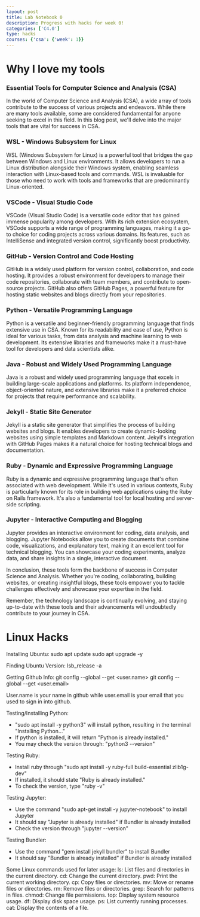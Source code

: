 ```yaml
---
layout: post
title: Lab Notebook 0
description: Progress with hacks for week 0!
categories: ['C4.0']
type: hacks
courses: {'csa': {'week': 1}}
---
```


# Why I love my tools

### Essential Tools for Computer Science and Analysis (CSA)
In the world of Computer Science and Analysis (CSA), a wide array of tools contribute to the success of various projects and endeavors. While there are many tools available, some are considered fundamental for anyone seeking to excel in this field. In this blog post, we'll delve into the major tools that are vital for success in CSA.

### WSL - Windows Subsystem for Linux

WSL (Windows Subsystem for Linux) is a powerful tool that bridges the gap between Windows and Linux environments. It allows developers to run a Linux distribution alongside their Windows system, enabling seamless interaction with Linux-based tools and commands. WSL is invaluable for those who need to work with tools and frameworks that are predominantly Linux-oriented.

### VSCode - Visual Studio Code

VSCode (Visual Studio Code) is a versatile code editor that has gained immense popularity among developers. With its rich extension ecosystem, VSCode supports a wide range of programming languages, making it a go-to choice for coding projects across various domains. Its features, such as IntelliSense and integrated version control, significantly boost productivity.

### GitHub - Version Control and Code Hosting

GitHub is a widely used platform for version control, collaboration, and code hosting. It provides a robust environment for developers to manage their code repositories, collaborate with team members, and contribute to open-source projects. GitHub also offers GitHub Pages, a powerful feature for hosting static websites and blogs directly from your repositories.

### Python - Versatile Programming Language

Python is a versatile and beginner-friendly programming language that finds extensive use in CSA. Known for its readability and ease of use, Python is ideal for various tasks, from data analysis and machine learning to web development. Its extensive libraries and frameworks make it a must-have tool for developers and data scientists alike.

### Java - Robust and Widely Used Programming Language

Java is a robust and widely used programming language that excels in building large-scale applications and platforms. Its platform independence, object-oriented nature, and extensive libraries make it a preferred choice for projects that require performance and scalability.

### Jekyll - Static Site Generator

Jekyll is a static site generator that simplifies the process of building websites and blogs. It enables developers to create dynamic-looking websites using simple templates and Markdown content. Jekyll's integration with GitHub Pages makes it a natural choice for hosting technical blogs and documentation.

### Ruby - Dynamic and Expressive Programming Language

Ruby is a dynamic and expressive programming language that's often associated with web development. While it's used in various contexts, Ruby is particularly known for its role in building web applications using the Ruby on Rails framework. It's also a fundamental tool for local hosting and server-side scripting.

### Jupyter - Interactive Computing and Blogging

Jupyter provides an interactive environment for coding, data analysis, and blogging. Jupyter Notebooks allow you to create documents that combine code, visualizations, and explanatory text, making it an excellent tool for technical blogging. You can showcase your coding experiments, analyze data, and share insights in a single, interactive document.

In conclusion, these tools form the backbone of success in Computer Science and Analysis. Whether you're coding, collaborating, building websites, or creating insightful blogs, these tools empower you to tackle challenges effectively and showcase your expertise in the field.

Remember, the technology landscape is continually evolving, and staying up-to-date with these tools and their advancements will undoubtedly contribute to your journey in CSA.

# Linux Hacks

Installing Ubuntu: 
sudo apt update
sudo apt upgrade -y

Finding Ubuntu Version:
lsb_release -a

Getting Github Info:
git config --global --get <user.name>
git config --global --get <user.email>

User.name is your name in github while user.email is your email that you used to sign in into github.

Testing/Installing Python:
- "sudo apt install -y python3" will install python, resulting in the terminal "Installing Python..."
- If python is installed, it will return "Python is already installed."
- You may check the version through: "python3 --version"

Testing Ruby:
- Install ruby through "sudo apt install -y ruby-full build-essential zlib1g-dev"
- If installed, it should state "Ruby is already installed."
- To check the version, type "ruby -v"

Testing Jupyter:
- Use the command "sudo apt-get install -y jupyter-notebook" to install Jupyter
- It should say "Jupyter is already installed" if Bundler is already installed
- Check the version through "jupyter --version"

Testing Bundler:
- Use the command "gem install jekyll bundler" to install Bundler
- It should say "Bundler is already installed" if Bundler is already installed

Some Linux commands used for later usage: 
ls: List files and directories in the current directory.
cd: Change the current directory.
pwd: Print the current working directory.
cp: Copy files or directories.
mv: Move or rename files or directories.
rm: Remove files or directories.
grep: Search for patterns in files.
chmod: Change file permissions.
top: Display system resource usage.
df: Display disk space usage.
ps: List currently running processes.
cat: Display the contents of a file.


